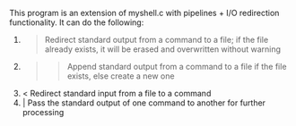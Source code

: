 This program is an extension of myshell.c with pipelines + I/O redirection functionality. It can do the following:

1. > Redirect standard output from a command to a file; if the file already exists, it will be erased and overwritten without warning
2. >> Append standard output from a command to a file if the file exists, else create a new one
3. < Redirect standard input from a file to a command
4. | Pass the standard output of one command to another for further processing
